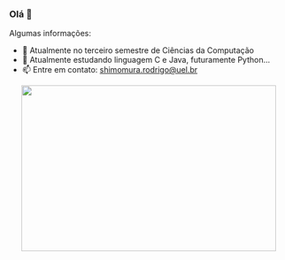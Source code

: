 ### Olá 👋

Algumas informações:

- 🔭 Atualmente no terceiro semestre de Ciências da Computação
- 🌱 Atualmente estudando linguagem C e Java, futuramente Python...
- 📫 Entre em contato: shimomura.rodrigo@uel.br


<p align="center">
  <a href="https://portal.uel.br/home/">
    <img width="460" height="300" src="http://www.seti.pr.gov.br/sites/default/arquivos_restritos/files/imagem/2019-08/logo_color_vertical.jpg">
  </a> 
</p>
